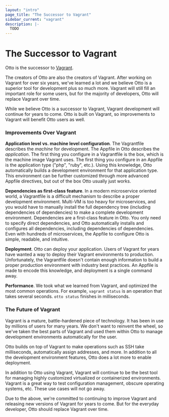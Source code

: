 ```yaml
---
layout: "intro"
page_title: "The Successor to Vagrant"
sidebar_current: "vagrant"
description: |-
  TODO
---
```


# The Successor to Vagrant

Otto is the successor to [Vagrant](https://www.vagrantup.com).

The creators of Otto are also the creators of Vagrant. After working
on Vagrant for over six years, we've learned a lot and we believe Otto
is a superior tool for development plus so much more. Vagrant will still
fill an important role for some users, but for the majority of developers,
Otto will replace Vagrant over time.

While we believe Otto is a successor to Vagrant, Vagrant development will
continue for years to come. Otto is built on Vagrant, so improvements to
 Vagrant will benefit Otto users as well.

### Improvements Over Vagrant

**Application level vs. machine level configuration**. The Vagrantfile describes
the _machine_ for development. The Appfile in Otto describes the _application_.
The first thing you configure in a Vagrantfile is the box, which is the
machine image Vagrant uses. The first thing you configure in an Appfile is
the application type ("php", "ruby", etc.). Using this knowledge, Otto
automatically builds a development environment for that application type.
This environment can be further customized through more advanced Appfile
directives, but out of the box Otto usually just works.

**Dependencies as first-class feature**. In a modern microservice oriented
world, a Vagrantfile is a difficult mechanism to describe a proper development
environment. Multi-VM is too heavy for microservices, and you would have to
manually install the full dependency tree (including dependencies of dependencies)
to make a complete development environment. Dependencies are a first-class
feature in Otto. You only need to specify direct dependencies, and Otto
automatically installs and configures all dependencies, including
dependencies of dependencies. Even with hundreds of microservices, the
Appfile to configure Otto is simple, readable, and intuitive.

**Deployment**. Otto can deploy your application. Users of Vagrant for years
have wanted a way to deploy their Vagrant environments to production.
Unfortunately, the Vagrantfile doesn't contain enough information to
build a proper production environment with industry best practices. An
Appfile is made to encode this knowledge, and deployment is a single
command away.

**Performance**. We took what we learned from Vagrant, and optimized the most common
operations. For example, `vagrant status` is an operation that takes
several seconds. `otto status` finishes in milliseconds.

### The Future of Vagrant

Vagrant is a mature, battle-hardened piece of technology. It has been
in use by millions of users for many years. We don't want to reinvent the
wheel, so we've taken the best parts of Vagrant and used them within Otto to
manage development environments automatically for the user.

Otto builds on top of Vagrant to make operations such as SSH take
milliseconds, automatically assign addresses,
and more. In addition to all the development environment features, Otto does a
lot more to enable deployment.

In addition to Otto using Vagrant, Vagrant will continue to be the best
tool for managing highly customized virtualized or containerized environments.
Vagrant is a great way to test configuration management, obscure operating
systems, etc. These use cases will not go away.

Due to the above, we're committed to continuing to improve Vagrant and releasing
new versions of Vagrant for years to come. But for the everyday developer,
Otto should replace Vagrant over time.
